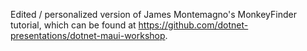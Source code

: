 Edited / personalized version of James Montemagno's MonkeyFinder tutorial, which can be found at https://github.com/dotnet-presentations/dotnet-maui-workshop. 
